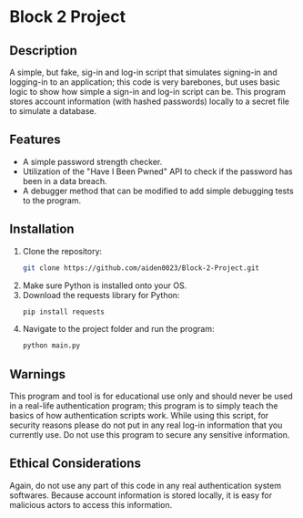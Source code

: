 # Block 2 Project

## Description
A simple, but fake, sig-in and log-in script that simulates signing-in and logging-in to an application; this code is very barebones, but uses basic logic
to show how simple a sign-in and log-in script can be. This program stores account information (with hashed passwords) locally to a secret file to simulate
a database.

## Features
- A simple password strength checker.
- Utilization of the "Have I Been Pwned" API to check if the password has been in a data breach.
- A debugger method that can be modified to add simple debugging tests to the program.

## Installation
1. Clone the repository:
   ```sh
   git clone https://github.com/aiden0023/Block-2-Project.git
   ```
2. Make sure Python is installed onto your OS.
3. Download the requests library for Python:
   ```sh
   pip install requests
   ```
4. Navigate to the project folder and run the program:
   ```sh
   python main.py
   ```

## Warnings
This program and tool is for educational use only and should never be used in a real-life authentication program; this program is to simply teach the
basics of how authentication scripts work. While using this script, for security reasons please do not put in any real log-in information that you 
currently use. Do not use this program to secure any sensitive information.

## Ethical Considerations
Again, do not use any part of this code in any real authentication system softwares. Because account information is stored locally, it is easy for
malicious actors to access this information.
